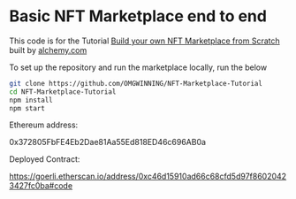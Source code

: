 # Basic NFT Marketplace end to end

This code is for the Tutorial [Build your own NFT Marketplace from Scratch](https://docs.alchemy.com/alchemy/) built by [alchemy.com](https://alchemy.com)

To set up the repository and run the marketplace locally, run the below
```bash
git clone https://github.com/OMGWINNING/NFT-Marketplace-Tutorial
cd NFT-Marketplace-Tutorial
npm install
npm start
```
Ethereum address:

0x372805FbFE4Eb2Dae81Aa55Ed818ED46c696AB0a

Deployed Contract:

https://goerli.etherscan.io/address/0xc46d15910ad66c68cfd5d97f86020423427fc0ba#code
